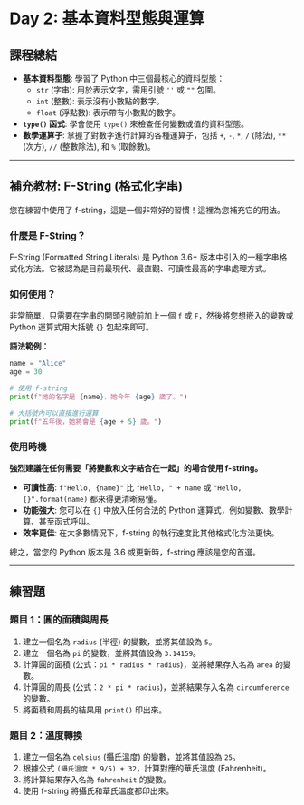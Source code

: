# Day 2: 基本資料型態與運算

## 課程總結

- **基本資料型態**: 學習了 Python 中三個最核心的資料型態：
  - `str` (字串): 用於表示文字，需用引號 `''` 或 `""` 包圍。
  - `int` (整數): 表示沒有小數點的數字。
  - `float` (浮點數): 表示帶有小數點的數字。
- **`type()` 函式**: 學會使用 `type()` 來檢查任何變數或值的資料型態。
- **數學運算子**: 掌握了對數字進行計算的各種運算子，包括 `+`, `-`, `*`, `/` (除法), `**` (次方), `//` (整數除法), 和 `%` (取餘數)。

---

## 補充教材: F-String (格式化字串)

您在練習中使用了 f-string，這是一個非常好的習慣！這裡為您補充它的用法。

### 什麼是 F-String？

F-String (Formatted String Literals) 是 Python 3.6+ 版本中引入的一種字串格式化方法。它被認為是目前最現代、最直觀、可讀性最高的字串處理方式。

### 如何使用？

非常簡單，只需要在字串的開頭引號前加上一個 `f` 或 `F`，然後將您想嵌入的變數或 Python 運算式用大括號 `{}` 包起來即可。

**語法範例：**

```python
name = "Alice"
age = 30

# 使用 f-string
print(f"她的名字是 {name}，她今年 {age} 歲了。")

# 大括號內可以直接進行運算
print(f"五年後，她將會是 {age + 5} 歲。")
```

### 使用時機

**強烈建議在任何需要「將變數和文字結合在一起」的場合使用 f-string。**

- **可讀性高**: `f"Hello, {name}"` 比 `"Hello, " + name` 或 `"Hello, {}".format(name)` 都來得更清晰易懂。
- **功能強大**: 您可以在 `{}` 中放入任何合法的 Python 運算式，例如變數、數學計算、甚至函式呼叫。
- **效率更佳**: 在大多數情況下，f-string 的執行速度比其他格式化方法更快。

總之，當您的 Python 版本是 3.6 或更新時，f-string 應該是您的首選。

---

## 練習題

### 題目 1：圓的面積與周長

1.  建立一個名為 `radius` (半徑) 的變數，並將其值設為 `5`。
2.  建立一個名為 `pi` 的變數，並將其值設為 `3.14159`。
3.  計算圓的面積 (公式：`pi * radius * radius`)，並將結果存入名為 `area` 的變數。
4.  計算圓的周長 (公式：`2 * pi * radius`)，並將結果存入名為 `circumference` 的變數。
5.  將面積和周長的結果用 `print()` 印出來。

### 題目 2：溫度轉換

1.  建立一個名為 `celsius` (攝氏溫度) 的變數，並將其值設為 `25`。
2.  根據公式 `(攝氏溫度 * 9/5) + 32`，計算對應的華氏溫度 (Fahrenheit)。
3.  將計算結果存入名為 `fahrenheit` 的變數。
4.  使用 f-string 將攝氏和華氏溫度都印出來。
